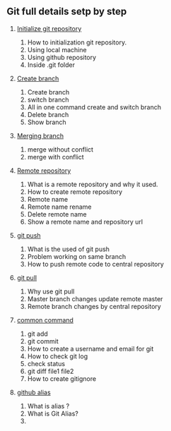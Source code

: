 ##  Git full details setp by step
1. [Initialize git repository](https://github.com/MaazMS/versioncontrol/tree/master/repo_initialization)    
    1. How to initialization git repository.  
    1. Using local machine  
    1. Using github repository     
    1. Inside .git folder   
    
1. [Create branch](https://github.com/MaazMS/versioncontrol/tree/master/create_branch)       
   1. Create branch  
   1. switch branch    
   1. All in one command create and switch branch   
   1. Delete branch    
   1. Show branch    

1. [Merging branch](https://github.com/MaazMS/versioncontrol/tree/master/merging_branch)    
   1. merge without conflict   
   1. merge with conflict      
   
1. [Remote repository](https://github.com/MaazMS/versioncontrol/tree/master/remote_repository%20)        
   1. What is a remote repository and why it used.  
   1. How to create remote repository   
   1. Remote name  
   1. Remote name rename  
   1. Delete remote name  
   1. Show a remote name and repository url   

1. [git push](https://github.com/MaazMS/versioncontrol/tree/master/git_push)      
   1. What is the used of git push    
   1. Problem working on same branch   
   1. How to push remote code to central repository  
   
1. [git pull](https://github.com/MaazMS/versioncontrol/tree/master/git_pull)      
   1. Why use git pull  
   1. Master branch changes update remote master  
   1.  Remote branch changes by central repository   
   
1. [common command](https://github.com/MaazMS/versioncontrol/tree/master/common_commands%20)      
   1. git add  
   1. git commit   
   1. How to create a username and email for git   
   1. How to check git log   
   1. check status   
   1. git diff file1 file2  
   1. How to create gitignore  
 
1. [github alias](https://github.com/MaazMS/versioncontrol/tree/master/gitalias)  
   1. What is alias ?   
   1. What is Git Alias?   
   1.  
